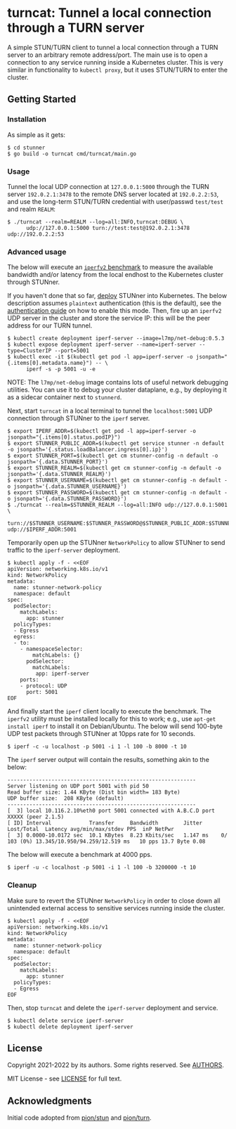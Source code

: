 # turncat: Tunnel a local connection through a TURN server

A simple STUN/TURN client to tunnel a local connection through a TURN server to an arbitrary remote
address/port. The main use is to open a connection to any service running inside a Kubernetes
cluster.  This is very similar in functionality to `kubectl proxy`, but it uses STUN/TURN to enter
the cluster.

## Getting Started

### Installation

As simple as it gets:

```console
$ cd stunner
$ go build -o turncat cmd/turncat/main.go
```

### Usage

Tunnel the local UDP connection at `127.0.0.1:5000` through the TURN server `192.0.2.1:3478` to the
remote DNS server located at `192.0.2.2:53`, and use the long-term STUN/TURN credential with
user/passwd `test/test` and realm `REALM`:

```console
$ ./turncat --realm=REALM --log=all:INFO,turncat:DEBUG \
      udp://127.0.0.1:5000 turn://test:test@192.0.2.1:3478 udp://192.0.2.2:53
```

### Advanced usage

The below will execute an [`iperfv2` benchmark](https://iperf.fr) to measure the available
bandwidth and/or latency from the local endhost to the Kubernetes cluster through STUNner.

If you haven't done that so far, [deploy](/README.md/#getting-started) STUNner into Kubernetes. The
below description assumes `plaintext` authentication (this is the default), see the [authentication
guide](/doc/AUTH.md) on how to enable this mode. Then, fire up an `iperfv2` UDP server in the
cluster and store the service IP: this will be the peer address for our TURN tunnel.

```console
$ kubectl create deployment iperf-server --image=l7mp/net-debug:0.5.3
$ kubectl expose deployment iperf-server --name=iperf-server --type=ClusterIP --port=5001
$ kubectl exec -it $(kubectl get pod -l app=iperf-server -o jsonpath="{.items[0].metadata.name}") -- \
      iperf -s -p 5001 -u -e
```

NOTE: The `l7mp/net-debug` image contains lots of useful network debugging utilities. You can use
it to debug your cluster dataplane, e.g., by deploying it as a sidecar container next to
`stunnerd`.

Next, start `turncat` in a local terminal to tunnel the `localhost:5001` UDP connection through
STUNner to the `iperf` server.

```console
$ export IPERF_ADDR=$(kubectl get pod -l app=iperf-server -o jsonpath="{.items[0].status.podIP}")
$ export STUNNER_PUBLIC_ADDR=$(kubectl get service stunner -n default -o jsonpath='{.status.loadBalancer.ingress[0].ip}')
$ export STUNNER_PORT=$(kubectl get cm stunner-config -n default -o jsonpath='{.data.STUNNER_PORT}')
$ export STUNNER_REALM=$(kubectl get cm stunner-config -n default -o jsonpath='{.data.STUNNER_REALM}')
$ export STUNNER_USERNAME=$(kubectl get cm stunner-config -n default -o jsonpath='{.data.STUNNER_USERNAME}')
$ export STUNNER_PASSWORD=$(kubectl get cm stunner-config -n default -o jsonpath='{.data.STUNNER_PASSWORD}')
$ ./turncat --realm=$STUNNER_REALM --log=all:INFO udp://127.0.0.1:5001 \
    turn://$STUNNER_USERNAME:$STUNNER_PASSWORD@$STUNNER_PUBLIC_ADDR:$STUNNER_PORT udp://$IPERF_ADDR:5001
```

Temporarily open up the STUNner `NetworkPolicy` to allow STUNner to send traffic to the
`iperf-server` deployment.

```console
$ kubectl apply -f - <<EOF
apiVersion: networking.k8s.io/v1
kind: NetworkPolicy
metadata:
  name: stunner-network-policy
  namespace: default
spec:
  podSelector:
    matchLabels:
      app: stunner
  policyTypes:
  - Egress
  egress:
  - to:
    - namespaceSelector:
        matchLabels: {}
      podSelector:
        matchLabels:
         app: iperf-server
    ports:
    - protocol: UDP
      port: 5001
EOF
```

And finally start the `iperf` client locally to execute the benchmark. The `iperfv2` utility must
be installed locally for this to work; e.g., use `apt-get install iperf` to install it on
Debian/Ubuntu. The below will send 100-byte UDP test packets through STUNner at 10pps rate for 10
seconds.

```console
$ iperf -c -u localhost -p 5001 -i 1 -l 100 -b 8000 -t 10
```

The `iperf` server output will contain the results, something akin to the below:
```
------------------------------------------------------------
Server listening on UDP port 5001 with pid 50
Read buffer size: 1.44 KByte (Dist bin width= 183 Byte)
UDP buffer size:  208 KByte (default)
------------------------------------------------------------
[  3] local 10.116.2.10%eth0 port 5001 connected with A.B.C.D port XXXXX (peer 2.1.5)
[ ID] Interval            Transfer     Bandwidth        Jitter   Lost/Total  Latency avg/min/max/stdev PPS  inP NetPwr
[  3] 0.0000-10.0172 sec  10.1 KBytes  8.23 Kbits/sec   1.147 ms    0/  103 (0%) 13.345/10.950/94.259/12.519 ms   10 pps 13.7 Byte 0.08
```

The below will execute a benchmark at 4000 pps.

```console
$ iperf -u -c localhost -p 5001 -i 1 -l 100 -b 3200000 -t 10
```

### Cleanup

Make sure to revert the STUNner `NetworkPolicy` in order to close down all unintended external
access to sensitive services running inside the cluster.

```console
$ kubectl apply -f - <<EOF
apiVersion: networking.k8s.io/v1
kind: NetworkPolicy
metadata:
  name: stunner-network-policy
  namespace: default
spec:
  podSelector:
    matchLabels:
      app: stunner
  policyTypes:
  - Egress
EOF
```
Then, stop `turncat` and delete the `iperf-server` deployment and service.

```console
$ kubectl delete service iperf-server 
$ kubectl delete deployment iperf-server 
```

## License

Copyright 2021-2022 by its authors. Some rights reserved. See [AUTHORS](/AUTHORS).

MIT License - see [LICENSE](/LICENSE) for full text.

## Acknowledgments

Initial code adopted from [pion/stun](https://github.com/pion/stun) and
[pion/turn](https://github.com/pion/turn).
